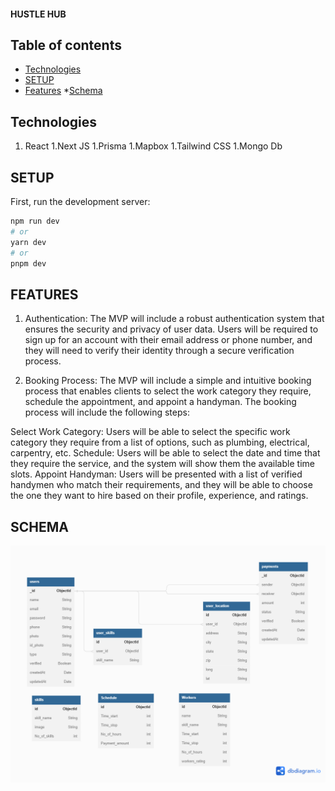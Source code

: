 #### HUSTLE HUB

## Table of contents
* [Technologies](#technologies)
* [SETUP](#setup)
* [Features](#features)
*[Schema](#schema)
## Technologies

1. React
1.Next JS
1.Prisma
1.Mapbox
1.Tailwind CSS
1.Mongo Db

## SETUP

First, run the development server:

```bash
npm run dev
# or
yarn dev
# or
pnpm dev
```

## FEATURES
1. Authentication: The MVP will include a robust authentication system that ensures the security and privacy of user data. Users will be required to sign up for an account with their email address or phone number, and they will need to verify their identity through a secure verification process.
 
2. Booking Process: The MVP will include a simple and intuitive booking process that enables clients to select the work category they require, schedule the appointment, and appoint a handyman. The booking process will include the following steps:
 
Select Work Category: Users will be able to select the specific work category they require from a list of options, such as plumbing, electrical, carpentry, etc.
Schedule: Users will be able to select the date and time that they require the service, and the system will show them the available time slots.
Appoint Handyman: Users will be presented with a list of verified handymen who match their requirements, and they will be able to choose the one they want to hire based on their profile, experience, and ratings.

## SCHEMA
![Alt text](https://github.com/DevSheila/blue-collar-web-app/blob/main/public/screenshots/Schema1.png "Schema Diagram")
